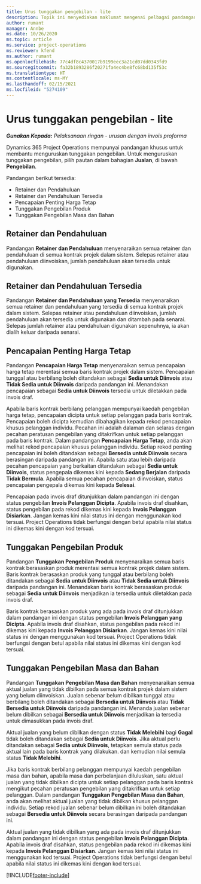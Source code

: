 ```yaml
---
title: Urus tunggakan pengebilan - lite
description: Topik ini menyediakan maklumat mengenai pelbagai pandangan yang tersedia untuk digunakan apabila mengurus tunggakan pengebilan.
author: rumant
manager: Annbe
ms.date: 10/26/2020
ms.topic: article
ms.service: project-operations
ms.reviewer: kfend
ms.author: rumant
ms.openlocfilehash: 77c4df8c4370017b9199eec3a21cd07dd0343fd9
ms.sourcegitcommit: fa32b1893286f20271fa4ec4be8fc68bd135f53c
ms.translationtype: HT
ms.contentlocale: ms-MY
ms.lasthandoff: 02/15/2021
ms.locfileid: "5274109"
---
```

# <a name="manage-the-billing-backlog---lite"></a>Urus tunggakan pengebilan - lite

_**Gunakan Kepada:** Pelaksanaan ringan - urusan dengan invois proforma_

Dynamics 365 Project Operations mempunyai pandangan khusus untuk membantu menguruskan tunggakan pengebilan. Untuk menguruskan tunggakan pengebilan, pilih pautan dalam bahagian **Jualan**, di bawah **Pengebilan**. 

Pandangan berikut tersedia:

- Retainer dan Pendahuluan
- Retainer dan Pendahuluan Tersedia
- Pencapaian Penting Harga Tetap
- Tunggakan Pengebilan Produk
- Tunggakan Pengebilan Masa dan Bahan

## <a name="retainers-and-advances"></a>Retainer dan Pendahuluan

Pandangan **Retainer dan Pendahuluan** menyenaraikan semua retainer dan pendahuluan di semua kontrak projek dalam sistem. Selepas retainer atau pendahuluan diinvoiskan, jumlah pendahuluan akan tersedia untuk digunakan.

## <a name="available-retainers-and-advances"></a>Retainer dan Pendahuluan Tersedia

Pandangan **Retainer dan Pendahuluan yang Tersedia** menyenaraikan semua retainer dan pendahuluan yang tersedia di semua kontrak projek dalam sistem. Selepas retainer atau pendahuluan diinvoiskan, jumlah pendahuluan akan tersedia untuk digunakan dan ditambah pada senarai. Selepas jumlah retainer atau pendahuluan digunakan sepenuhnya, ia akan dialih keluar daripada senarai.

## <a name="fixed-price-milestones"></a>Pencapaian Penting Harga Tetap

Pandangan **Pencapaian Harga Tetap** menyenaraikan semua pencapaian harga tetap merentasi semua baris kontrak projek dalam sistem. Pencapaian tunggal atau berbilang boleh ditandakan sebagai **Sedia untuk Diinvois** atau **Tidak Sedia untuk Diinvois** daripada pandangan ini. Menandakan pencapaian sebagai **Sedia untuk Diinvois** tersedia untuk diletakkan pada invois draf.

Apabila baris kontrak berbilang pelanggan mempunyai kaedah pengebilan harga tetap, pencapaian dicipta untuk setiap pelanggan pada baris kontrak. Pencapaian boleh dicipta kemudian dibahagikan kepada rekod pencapaian khusus pelanggan individu. Pecahan ini adalah dalaman dan selaras dengan pecahan peratusan pengebilan yang ditakrifkan untuk setiap pelanggan pada baris kontrak. Dalam pandangan **Pencapaian Harga Tetap**, anda akan melihat rekod pencapaian khusus pelanggan individu. Setiap rekod penting pencapaian ini boleh ditandakan sebagai **Bersedia untuk Diinvois** secara berasingan daripada pandangan ini. Apabila satu atau lebih daripada pecahan pencapaian yang berkaitan ditandakan sebagai **Sedia untuk Diinvois**, status pengepala dikemas kini kepada **Sedang Berjalan** daripada **Tidak Bermula**. Apabila semua pecahan pencapaian diinvoiskan, status pencapaian pengepala dikemas kini kepada **Selesai**.

Pencapaian pada invois draf ditunjukkan dalam pandangan ini dengan status pengebilan **Invois Pelanggan Dicipta**. Apabila invois draf disahkan, status pengebilan pada rekod dikemas kini kepada **Invois Pelanggan Disiarkan**. Jangan kemas kini nilai status ini dengan menggunakan kod tersuai. Project Operations tidak berfungsi dengan betul apabila nilai status ini dikemas kini dengan kod tersuai.

## <a name="product-billing-backlog"></a>Tunggakan Pengebilan Produk

Pandangan **Tunggakan Pengebilan Produk** menyenaraikan semua baris kontrak berasaskan produk merentasi semua kontrak projek dalam sistem. Baris kontrak berasaskan produk yang tunggal atau berbilang boleh ditandakan sebagai **Sedia untuk Diinvois** atau **Tidak Sedia untuk Diinvois** daripada pandangan ini. Menandakan baris kontrak berasaskan produk sebagai **Sedia untuk Diinvois** menjadikan ia tersedia untuk diletakkan pada invois draf.

Baris kontrak berasaskan produk yang ada pada invois draf ditunjukkan dalam pandangan ini dengan status pengebilan **Invois Pelanggan yang Dicipta**. Apabila invois draf disahkan, status pengebilan pada rekod ini dikemas kini kepada **Invois Pelanggan Disiarkan**. Jangan kemas kini nilai status ini dengan menggunakan kod tersuai. Project Operations tidak berfungsi dengan betul apabila nilai status ini dikemas kini dengan kod tersuai.

## <a name="time-and-material-billing-backlog"></a>Tunggakan Pengebilan Masa dan Bahan

Pandangan **Tunggakan Pengebilan Masa dan Bahan** menyenaraikan semua aktual jualan yang tidak dibilkan pada semua kontrak projek dalam sistem yang belum diinvoiskan. Jualan sebenar belum dibilkan tunggal atau berbilang boleh ditandakan sebagai **Bersedia untuk Diinvois** atau **Tidak Bersedia untuk Diinvois** daripada pandangan ini. Menanda jualan sebenar belum dibilkan sebagai **Bersedia untuk Diinvois** menjadikan ia tersedia untuk dimasukkan pada invois draf.

Aktual jualan yang belum dibilkan dengan status **Tidak Melebihi** bagi **Gagal** tidak boleh ditandakan sebagai **Sedia untuk Diinvois**. Jika aktual perlu ditandakan sebagai **Sedia untuk Diinvois**, tetapkan semula status pada aktual lain pada baris kontrak yang dilakukan. dan kemudian nilai semula status **Tidak Melebihi**.

Jika baris kontrak berbilang pelanggan mempunyai kaedah pengebilan masa dan bahan, apabila masa dan perbelanjaan diluluskan, satu aktual jualan yang tidak dibilkan dicipta untuk setiap pelanggan pada baris kontrak mengikut pecahan peratusan pengebilan yang ditakrifkan untuk setiap pelanggan. Dalam pandangan **Tunggakan Pengebilan Masa dan Bahan**, anda akan melihat aktual jualan yang tidak dibilkan khusus pelanggan individu. Setiap rekod jualan sebenar belum dibilkan ini boleh ditandakan sebagai **Bersedia untuk Diinvois** secara berasingan daripada pandangan ini.

Aktual jualan yang tidak dibilkan yang ada pada invois draf ditunjukkan dalam pandangan ini dengan status pengebilan **Invois Pelanggan Dicipta**. Apabila invois draf disahkan, status pengebilan pada rekod ini dikemas kini kepada **Invois Pelanggan Disiarkan**. Jangan kemas kini nilai status ini menggunakan kod tersuai. Project Operations tidak berfungsi dengan betul apabila nilai status ini dikemas kini dengan kod tersuai.


[!INCLUDE[footer-include](../../includes/footer-banner.md)]